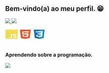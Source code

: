## Bem-vindo(a) ao meu perfil. 😁

<div>
   <a href="https://github.com/GuilhxermxRxis">
   <img height="180em" src="https://github-readme-stats.vercel.app/api?username=GuilhxermxRxis&show_icons=true&theme=tokyonight&include_all_commits=true&count_private=true"/>
   <img height="180em" src="https://github-readme-stats.vercel.app/api/top-langs/?username=GuilhxermxRxis&layout=compact&langs_count=6&theme=tokyonight"/>
   </a>
</div>
    
<div style="display: inline_block"><br>
  <img align="center" alt="Js" height="30" width="40" src="https://raw.githubusercontent.com/devicons/devicon/master/icons/javascript/javascript-plain.svg">
  <img align="center" alt="HTML" height="30" width="40" src="https://raw.githubusercontent.com/devicons/devicon/master/icons/html5/html5-original.svg">
  <img align="center" alt="CSS" height="30" width="40" src="https://raw.githubusercontent.com/devicons/devicon/master/icons/css3/css3-original.svg">
</div>
 
<br>
 
### Aprendendo sobre a programação.
 
<div> 
  <a href="https://instagram.com/guilhxrmxrxis" target="_blank"><img src="https://img.shields.io/badge/-Instagram-%23E4405F?style=for-the-badge&logo=instagram&logoColor=white" target="_blank"></a>
</div>
